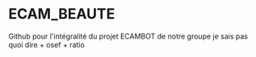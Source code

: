 # ECAM_BEAUTE
Github pour l'intégralité du projet ECAMBOT de notre groupe je sais pas quoi dire + osef + ratio
